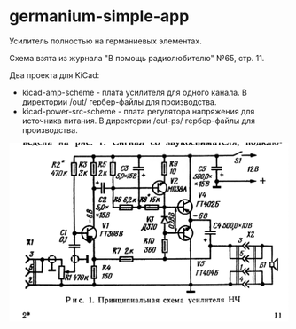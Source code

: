 # germanium-simple-app
Усилитель полностью на германиевых элементах.

Схема взята из журнала "В помощь радиолюбителю" №65, стр. 11.

Два проекта для KiCad:

* kicad-amp-scheme - плата усилителя для одного канала. В директории /out/ гербер-файлы для производства.
* kicad-power-src-scheme - плата регулятора напряжения для источника питания. В директории /out-ps/ гербер-файлы для производства.

![Иллюстрация к проекту](https://github.com/coprolitebbs/germanium-simple-app/blob/main/img/usil.jpg)
